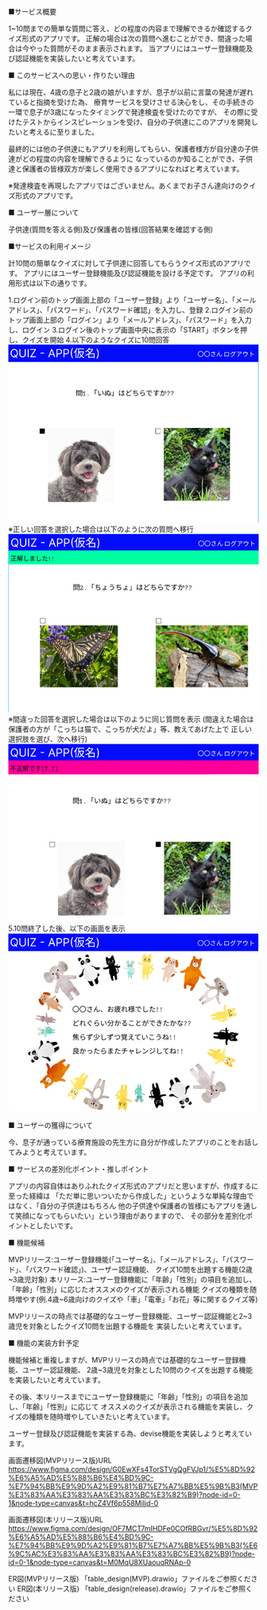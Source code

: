 ■サービス概要

1~10問までの簡単な質問に答え、どの程度の内容まで理解できるか確認するクイズ形式のアプリです。
正解の場合は次の質問へ進むことができ、間違った場合は今やった質問がそのまま表示されます。
当アプリにはユーザー登録機能及び認証機能を実装したいと考えています。

■ このサービスへの思い・作りたい理由

私には現在、4歳の息子と2歳の娘がいますが、息子が以前に言葉の発達が遅れていると指摘を受けた為、
療育サービスを受けさせる決心をし、その手続きの一環で息子が3歳になったタイミングで発達検査を受けたのですが、
その際に受けたテストからインスピレーションを受け、自分の子供達にこのアプリを開発したいと考えるに至りました。

最終的には他の子供達にもアプリを利用してもらい、保護者様方が自分達の子供達がどの程度の内容を理解できるように
なっているのか知ることができ、子供達と保護者の皆様双方が楽しく使用できるアプリになればと考えています。

※発達検査を再現したアプリではございません。あくまでお子さん達向けのクイズ形式のアプリです。

■ ユーザー層について

子供達(質問を答える側)及び保護者の皆様(回答結果を確認する側)

■サービスの利用イメージ

計10問の簡単なクイズに対して子供達に回答してもらうクイズ形式のアプリです。
アプリにはユーザー登録機能及び認証機能を設ける予定です。
アプリの利用形式は以下の通りです。

1.ログイン前のトップ画面上部の「ユーザー登録」より「ユーザー名」、「メールアドレス」、「パスワード」、「パスワード確認」を入力し、登録
2.ログイン前のトップ画面上部の「ログイン」より「メールアドレス」、「パスワード」を入力し、ログイン
3.ログイン後のトップ画面中央に表示の「START」ボタンを押し、クイズを開始
4.以下のようなクイズに10問回答
![alt text](クイズ画面(仮)1-4.png)
※正しい回答を選択した場合は以下のように次の質問へ移行
![alt text](クイズ画面(仮)2.png)
※間違った回答を選択した場合は以下のように同じ質問を表示
(間違えた場合は保護者の方が「こっちは猫で、こっちが犬だよ」等、教えてあげた上で
正しい選択肢を選び、次へ移行)
![alt text](クイズ画面(仮)3.png)
5.10問終了した後、以下の画面を表示
![alt text](クイズ終了画面.png)

■ ユーザーの獲得について

今、息子が通っている療育施設の先生方に自分が作成したアプリのことをお話してみようと考えています。

■ サービスの差別化ポイント・推しポイント

アプリの内容自体はありふれたクイズ形式のアプリだと思いますが、作成するに至った経緯は
「ただ単に思いついたから作成した」というような単純な理由ではなく、「自分の子供達はもちろん
他の子供達や保護者の皆様にもアプリを通して笑顔になってもらいたい」という理由がありますので、
その部分を差別化ポイントとしたいです。

■ 機能候補

MVPリリース:ユーザー登録機能(「ユーザー名」、「メールアドレス」、「パスワード」、「パスワード確認」)、ユーザー認証機能、
           クイズ10問を出題する機能(2歳~3歳児対象)
本リリース:ユーザー登録機能に「年齢」「性別」の項目を追加し、「年齢」「性別」に応じたオススメのクイズが表示される機能
          クイズの種類を随時増やす(例.4歳~6歳向けのクイズや「車」「電車」「お花」等に関するクイズ等)

MVPリリースの時点では基礎的なユーザー登録機能、ユーザー認証機能と2~3歳児を対象としたクイズ10問を出題する機能を
実装したいと考えています。

■ 機能の実装方針予定

機能候補と重複しますが、MVPリリースの時点では基礎的なユーザー登録機能、ユーザー認証機能、
2歳~3歳児を対象とした10問のクイズを出題する機能を実装したいと考えています。

その後、本リリースまでにユーザー登録機能に「年齢」「性別」の項目を追加し、「年齢」「性別」に応じて
オススメのクイズが表示される機能を実装し、クイズの種類を随時増やしていきたいと考えています。

ユーザー登録及び認証機能を実装する為、devise機能を実装しようと考えています。

画面遷移図(MVPリリース版)URL https://www.figma.com/design/G0EwXFs4TorSTVgQgFVJp1/%E5%8D%92%E6%A5%AD%E5%88%B6%E4%BD%9C-%E7%94%BB%E9%9D%A2%E9%81%B7%E7%A7%BB%E5%9B%B3(MVP%E3%83%AA%E3%83%AA%E3%83%BC%E3%82%B9)?node-id=0-1&node-type=canvas&t=hcZ4Vf6p558MiIjd-0

画面遷移図(本リリース版)URL https://www.figma.com/design/OF7MCT7mIHDFe0COfRBGvr/%E5%8D%92%E6%A5%AD%E5%88%B6%E4%BD%9C-%E7%94%BB%E9%9D%A2%E9%81%B7%E7%A7%BB%E5%9B%B3(%E6%9C%AC%E3%83%AA%E3%83%AA%E3%83%BC%E3%82%B9)?node-id=0-1&node-type=canvas&t=M0MqU8XUaouqRNAp-0

ER図(MVPリリース版) 「table_design(MVP).drawio」ファイルをご参照ください
ER図(本リリース版) 「table_design(release).drawio」ファイルをご参照ください